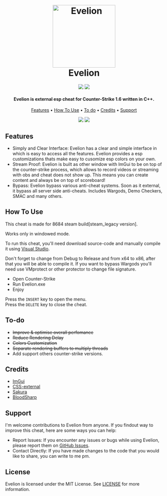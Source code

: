 <h1 align="center">
  <br>
  <a href="https://github.com/3a1/Evelion"><img src="https://i.imgur.com/kC8emJ4.png" alt="Evelion" width="200"></a>
  <br>
  Evelion
  <br>
</h1>

<div align="center">
  <img src="https://img.shields.io/badge/License-MIT-green">
  <img src="https://img.shields.io/badge/Language-C%2B%2B-red">
</div>

<h4 align="center">Evelion is external esp cheat for Counter-Strike 1.6 written in <b>C++</b>.</h4>

<p align="center">
  <a href="#features">Features</a> •
  <a href="#how-to-use">How To Use</a> •
  <a href="#to-do">To do</a> •
  <a href="#credits">Credits</a> •
  <a href="#support">Support</a>
</p>

<div align="center">
  <img src="https://i.imgur.com/38xgmzs.png">
  <img src="https://i.imgur.com/ymtV3ND.png">
</div>

## Features

* Simply and Clear Interface: Evelion has a clear and simple interface in which is easy to access all the features. Evelion provides a esp customizations thats make easy to cusomize esp colors on your own.
* Stream Proof: Evelion is built as other window with ImGui to be on top of the counter-strike process, which allows to record videos or streaming with obs and cheat does not show up. This means you can create content and always be on top of scoreboard!
* Bypass: Evelion bypass various anti-cheat systems. Soon as it external, it bypass all server side anti-cheats. Includes Wargods, Demo Checkers, SMAC and many others.


## How To Use

This cheat is made for 8684 steam build[steam_legacy version].

Works only in windowed mode.

To run this cheat, you'll need download source-code and manually compile it using [Visual Studio](https://visualstudio.microsoft.com/). 

Don't forget to change from Debug to Release and from x64 to x86, after that you will be able to compile it.
If you want to bypass Wargods you'll need use VMprotect or other protector to change file signature. 

* Open Counter-Strike
* Run Evelion.exe
* Enjoy

Press the `INSERT` key to open the menu.     
Press the `DELETE` key to close the cheat.  

## To-do

* ~~Improve & optimise overall perfomance~~
* ~~Reduce Rendering Delay~~
* ~~Colors Customization~~
* ~~Separate rendering buffers to multiply threads~~
* Add support others counter-strike versions.

## Credits

- [ImGui](https://github.com/ocornut/imgui)
- [CSS-external](https://github.com/ALittlePatate/CSS-external)
- [Sakura](https://github.com/bit-paper/sakura)
- [BloodSharp](https://github.com/BloodSharp)

## Support

I'm welcome contributions to Evelion from anyone. If you findout way to improve this cheat, here are some ways you can help:

* Report Issues: If you encounter any issues or bugs while using Evelion, please report them on [GitHub Issues](https://github.com/3a1/Evelion/issues).
* Contact Directly: If you have made changes to the code that you would like to share, you can write to me pm.

## License

Evelion is licensed under the MIT License. See [LICENSE](https://github.com/3a1/Evelion/blob/main/LICENSE) for more information.
